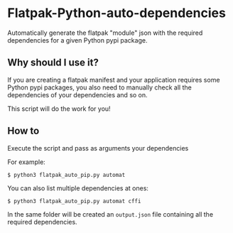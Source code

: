 # Flatpak-Python-auto-dependencies
Automatically generate the flatpak "module" json with the required dependencies for a given Python pypi package.

## Why should I use it?
If you are creating a flatpak manifest and your application requires some Python pypi packages, you also need to manually check all the dependencies of your dependencies and so on.

This script will do the work for you!

## How to
Execute the script and pass as arguments your dependencies

For example:
```
$ python3 flatpak_auto_pip.py automat
```

You can also list multiple dependencies at ones:
```
$ python3 flatpak_auto_pip.py automat cffi
```

In the same folder will be created an `output.json` file containing all the required dependencies.
